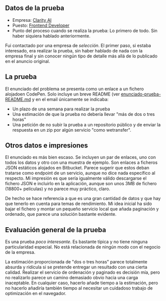 ## Datos de la prueba

 - Empresa: [Clarity AI](https://clarity.ai/)
 - Puesto: [Frontend Developer](https://talent.clarity.ai/o/frontend-developer-madrid)
 - Punto del proceso cuando se realiza la prueba: Lo primero de todo. Sin haber siquiera hablado anteriormente.

Fui contactado por una empresa de _selección_. El primer paso, si estaba interesado, era realizar la prueba, sin haber hablado de nada con la empresa final y sin conocer ningún tipo de detalle más allá de lo publicado en el anuncio original.

## La prueba

El enunciado del problema se presenta como un enlace a un fichero alojadoen CodePen. Solo incluye un breve README (ver [enunciado-prueba-README.md](./enunciado-prueba-README.md) y en el email únicamente se indicaba:

 - Un plazo de una semana para realizar la prueba
 - Una estimación de que la prueba no debería llevar "más de dos o tres horas"
 - Una petición de no subir la prueba a un repositorio público y de enviar la respuesta en un zip por algún servicio "como wetransfer".

## Otros datos e impresiones

El enunciado es más bien escaso. Se incluyen un par de enlaces, uno con todos los datos y otro con una muestra de ejemplo. Son enlaces a ficheros JSON estáticos alojados en Bitbucket. Parece sugerir que estos deban tratarse como endpoint de un servicio, aunque no dice nada específico al respecto. Mi impresión es que sería igualmente válido descargarse el fichero JSON e incluirlo en la aplicación, aunque son unos 3MB de fichero (18800+ películas) y no parece muy práctico, claro.

De hecho se hace referencia a que es una gran cantidad de datos y que hay que tenerlo en cuenta para temas de rendimiento. Mi idea inicial ha sido bajar el fichero y montar un pequeño servicio local que añada paginación y ordenado, que parece una solución bastante evidente.

## Evaluación general de la prueba

Es una prueba _poco interesante_. Es bastante típica y no tiene ninguna particularidad especial. No está relacionada de ningún modo con el negocio de la empresa.

La estimación proporcionada de "dos o tres horas" parece totalmente absurda y ridícula si se pretende entregar un resultado con una cierta calidad. Realizar el servicio de ordenación y paginado es decisión mía, pero no realizarlo parece un camino demasiado obvio hacia una carga inaceptable. En cualquier caso, hacerlo añade tiempo a la estimación, pero no hacerlo añadiría también tiempo al necesitar un cuidadoso trabajo de optimización en el navegador.
